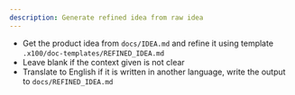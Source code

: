 ```yaml
---
description: Generate refined idea from raw idea
---
```


- Get the product idea from `docs/IDEA.md` and refine it using template `.x100/doc-templates/REFINED_IDEA.md`
- Leave blank if the context given is not clear
- Translate to English if it is written in another language, write the output to `docs/REFINED_IDEA.md`